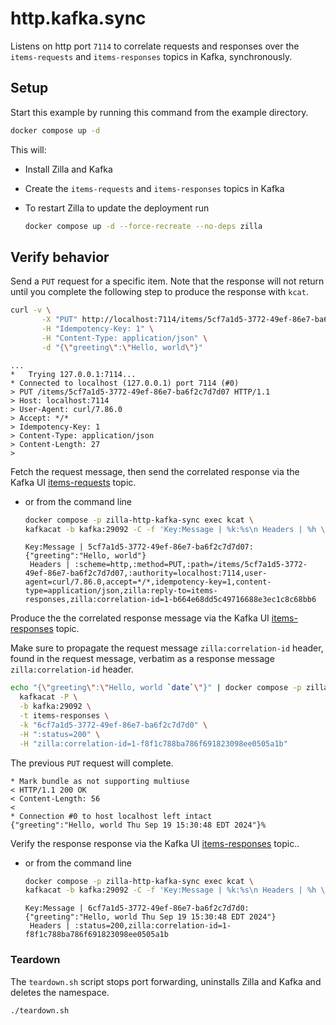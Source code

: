 # http.kafka.sync

Listens on http port `7114` to correlate requests and responses over the `items-requests`
and `items-responses` topics in Kafka, synchronously.

## Setup

Start this example by running this command from the example directory.

```bash
docker compose up -d
```

This will:

- Install Zilla and Kafka
- Create the `items-requests` and `items-responses` topics in Kafka
- To restart Zilla to update the deployment run

  ```bash
  docker compose up -d --force-recreate --no-deps zilla
  ```

## Verify behavior

Send a `PUT` request for a specific item.
Note that the response will not return until you complete the following step to produce the response with `kcat`.

```bash
curl -v \
       -X "PUT" http://localhost:7114/items/5cf7a1d5-3772-49ef-86e7-ba6f2c7d7d07 \
       -H "Idempotency-Key: 1" \
       -H "Content-Type: application/json" \
       -d "{\"greeting\":\"Hello, world\"}"
```

```text
...
*   Trying 127.0.0.1:7114...
* Connected to localhost (127.0.0.1) port 7114 (#0)
> PUT /items/5cf7a1d5-3772-49ef-86e7-ba6f2c7d7d07 HTTP/1.1
> Host: localhost:7114
> User-Agent: curl/7.86.0
> Accept: */*
> Idempotency-Key: 1
> Content-Type: application/json
> Content-Length: 27
>
```

Fetch the request message, then send the correlated response via the Kafka UI [items-requests](http://localhost:8080/ui/clusters/local/all-topics/items-requests) topic.

- or from the command line

  ```bash
  docker compose -p zilla-http-kafka-sync exec kcat \
  kafkacat -b kafka:29092 -C -f 'Key:Message | %k:%s\n Headers | %h \n\n' -t items-requests
  ```

  ```text
  Key:Message | 5cf7a1d5-3772-49ef-86e7-ba6f2c7d7d07:{"greeting":"Hello, world"}
   Headers | :scheme=http,:method=PUT,:path=/items/5cf7a1d5-3772-49ef-86e7-ba6f2c7d7d07,:authority=localhost:7114,user-agent=curl/7.86.0,accept=*/*,idempotency-key=1,content-type=application/json,zilla:reply-to=items-responses,zilla:correlation-id=1-b664e68dd5c49716688e3ec1c8c68bb6
  ```

Produce the the correlated response message via the Kafka UI [items-responses](http://localhost:8080/ui/clusters/local/all-topics/items-responses) topic.

Make sure to propagate the request message `zilla:correlation-id` header, found in the request message, verbatim as a response message `zilla:correlation-id` header.

```bash
echo "{\"greeting\":\"Hello, world `date`\"}" | docker compose -p zilla-http-kafka-sync exec -T kcat \
  kafkacat -P \
  -b kafka:29092 \
  -t items-responses \
  -k "6cf7a1d5-3772-49ef-86e7-ba6f2c7d7d0" \
  -H ":status=200" \
  -H "zilla:correlation-id=1-f8f1c788ba786f691823098ee0505a1b"
```

The previous `PUT` request will complete.

```text
* Mark bundle as not supporting multiuse
< HTTP/1.1 200 OK
< Content-Length: 56
<
* Connection #0 to host localhost left intact
{"greeting":"Hello, world Thu Sep 19 15:30:48 EDT 2024"}%
```

Verify the response response via the Kafka UI [items-responses](http://localhost:8080/ui/clusters/local/all-topics/items-responses) topic..

- or from the command line

  ```bash
  docker compose -p zilla-http-kafka-sync exec kcat \
  kafkacat -b kafka:29092 -C -f 'Key:Message | %k:%s\n Headers | %h \n\n' -t items-responses
  ```

  ```text
  Key:Message | 6cf7a1d5-3772-49ef-86e7-ba6f2c7d7d0:{"greeting":"Hello, world Thu Sep 19 15:30:48 EDT 2024"}
   Headers | :status=200,zilla:correlation-id=1-f8f1c788ba786f691823098ee0505a1b
   ```

### Teardown

The `teardown.sh` script stops port forwarding, uninstalls Zilla and Kafka and deletes the namespace.

```bash
./teardown.sh
```
